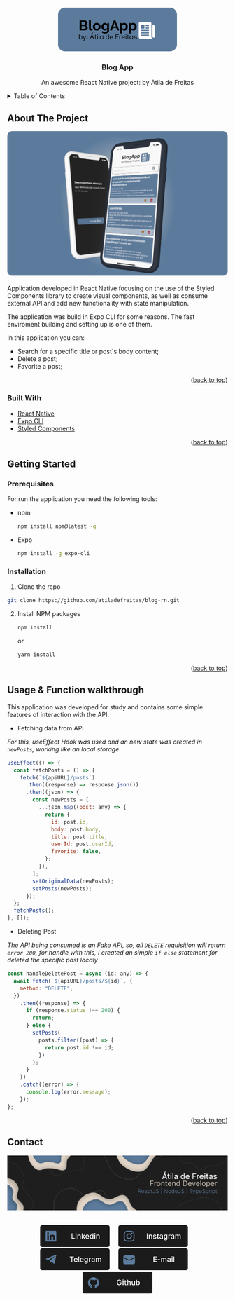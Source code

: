 <div id="top"></div>

<br />
<div align="center">
  <a href="https://github.com/othneildrew/Best-README-Template">
    <img src="./src/assets/logo-alt-bluebg.png" alt="Logo" >
  </a>
  <h3 align="center">Blog App</h3>

  <p align="center">
    An awesome React Native project: by Átila de Freitas
    <br />
  </p>
</div>

<details>
  <summary>Table of Contents</summary>
  <ol>
    <li>
      <a href="#about-the-project">About The Project</a>
      <ul>
        <li><a href="#built-with">Built With</a></li>
      </ul>
    </li>
    <li>
      <a href="#getting-started">Getting Started</a>
      <ul>
        <li><a href="#prerequisites">Prerequisites</a></li>
        <li><a href="#installation">Installation</a></li>
      </ul>
    </li>
    <li><a href="#usage-&-Function-walkthrough">Usage</a></li>
    <li><a href="#contact">Contact</a></li>
  </ol>
</details>

## About The Project

<div align="center">
<img src="./src/assets/banner.png" heigh="100px" width="600px"/>
</div>
</br>
Application developed in React Native focusing on the use of the Styled Components library to create visual components, as well as consume external API and add new functionality with state manipulation.

The application was build in Expo CLI for some reasons. The fast enviroment building and setting up is one of them.

In this application you can:

- Search for a specific title or post's body content;
- Delete a post;
- Favorite a post;

<p align="right">(<a href="#top">back to top</a>)</p>

### Built With

- [React Native](https://reactnative.dev/)
- [Expo CLI](https://docs.expo.dev/workflow/expo-cli/)
- [Styled Components](https://styled-components.com/)

<p align="right">(<a href="#top">back to top</a>)</p>

## Getting Started

### Prerequisites

For run the application you need the following tools:

- npm
  ```sh
  npm install npm@latest -g
  ```
- Expo
  ```sh
  npm install -g expo-cli
  ```

### Installation

1. Clone the repo

```sh
git clone https://github.com/atiladefreitas/blog-rn.git
```

2. Install NPM packages
   ```sh
   npm install
   ```
   or
   ```sh
   yarn install
   ```

<p align="right">(<a href="#top">back to top</a>)</p>

## Usage & Function walkthrough

This application was developed for study and contains some simple features of interaction with the API.

- Fetching data from API

_For this, useEffect Hook was used and an new state was created in `newPosts`, working like an local storage_

```javascript
useEffect(() => {
  const fetchPosts = () => {
    fetch(`${apiURL}/posts`)
      .then((response) => response.json())
      .then((json) => {
        const newPosts = [
          ...json.map((post: any) => {
            return {
              id: post.id,
              body: post.body,
              title: post.title,
              userId: post.userId,
              favorite: false,
            };
          }),
        ];
        setOriginalData(newPosts);
        setPosts(newPosts);
      });
  };
  fetchPosts();
}, []);
```

- Deleting Post

_The API being consumed is an Fake API, so, all `DELETE` requisition will return `error 200`, for handle with this, I created an simple `if else` statement for deleted the specific post localy_

```javascript
const handleDeletePost = async (id: any) => {
  await fetch(`${apiURL}/posts/${id}`, {
    method: "DELETE",
  })
    .then((response) => {
      if (response.status !== 200) {
        return;
      } else {
        setPosts(
          posts.filter((post) => {
            return post.id !== id;
          })
        );
      }
    })
    .catch((error) => {
      console.log(error.message);
    });
};
```

<p align="right">(<a href="#top">back to top</a>)</p>

## Contact

<div align="center">

<img src="./src/assets/banner_contact.png" width="900">
</br>
</br>
<p align="center">
<a href="https://www.linkedin.com/in/atilafreitas/"><img src="./src/assets/Linkedin.png"height="50em"/></a>
    &nbsp;&nbsp;&nbsp;
    <a href="https://instagram.com/atiladefreitas.co/"><img src="./src/assets/isntagram.png"height="50em"/></a>
    &nbsp;&nbsp;&nbsp;
    <a href="https://t.me/atilajcfreitas"><img src="./src/assets/Telegram.png"height="50em"/></a>
    &nbsp;&nbsp;&nbsp;
    <a href="mailto:contact@atiladefreitas.co"><img src="./src/assets/E-mail.png" height="50em"/></a>
    &nbsp;&nbsp;&nbsp;
    <a href="https://github.com/atiladefreitas"><img src="./src/assets/Github.png"height="50em"/></a>
</p>
</div>
